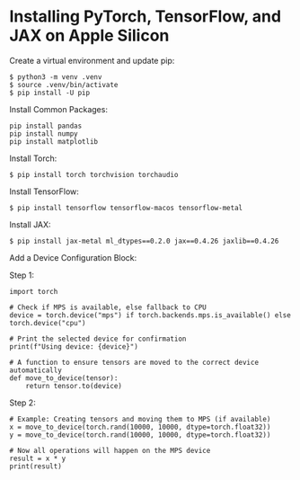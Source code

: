 # Installing PyTorch, TensorFlow, and JAX on Apple Silicon

Create a virtual environment and update pip:

```
$ python3 -m venv .venv
$ source .venv/bin/activate
$ pip install -U pip
```

Install Common Packages:
```
pip install pandas
pip install numpy
pip install matplotlib
```

Install Torch:

```
$ pip install torch torchvision torchaudio
```

Install TensorFlow:

```
$ pip install tensorflow tensorflow-macos tensorflow-metal
```

Install JAX:

```
$ pip install jax-metal ml_dtypes==0.2.0 jax==0.4.26 jaxlib==0.4.26
```

Add a Device Configuration Block:

Step 1:
```
import torch

# Check if MPS is available, else fallback to CPU
device = torch.device("mps") if torch.backends.mps.is_available() else torch.device("cpu")

# Print the selected device for confirmation
print(f"Using device: {device}")

# A function to ensure tensors are moved to the correct device automatically
def move_to_device(tensor):
    return tensor.to(device)
```

Step 2:
```
# Example: Creating tensors and moving them to MPS (if available)
x = move_to_device(torch.rand(10000, 10000, dtype=torch.float32))
y = move_to_device(torch.rand(10000, 10000, dtype=torch.float32))

# Now all operations will happen on the MPS device
result = x * y
print(result)
```
